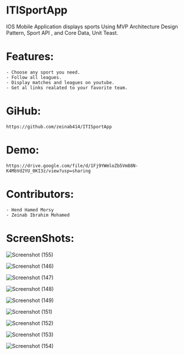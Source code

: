 # ITISportApp
IOS Mobile Application displays sports Using MVP Architecture Design Pattern, Sport API , and Core Data, Unit Teast.

# Features:
	- Choose any sport you need.
	- Follow all leagues.
	- Display matches and leagues on youtube.
	- Get al links realated to your favorite team.

# GiHub:
	https://github.com/zeinab414/ITISportApp


# Demo:
	https://drive.google.com/file/d/1Fj9YWmloZb5Vm88N-K4MbVd2YU_0KI3z/view?usp=sharing


# Contributors:
	- Hend Hamed Morsy
	- Zeinab Ibrahim Mohamed 
	
# ScreenShots:

![Screenshot (155)](https://user-images.githubusercontent.com/78326220/170475108-2b785f19-0242-46b5-9074-2ee4c79d2b32.png)


![Screenshot (146)](https://user-images.githubusercontent.com/78326220/170474944-875023e6-8f38-4850-81a7-9e0e3228a82a.png)


![Screenshot (147)](https://user-images.githubusercontent.com/78326220/170474966-b092474b-f419-4dc4-b44a-e88a13b8cac5.png)


![Screenshot (148)](https://user-images.githubusercontent.com/78326220/170474993-76a9d058-27d8-407c-b683-09bdb4f61f1f.png)


![Screenshot (149)](https://user-images.githubusercontent.com/78326220/170475005-9742495f-443f-4696-bb22-f716d59d9e2a.png)


![Screenshot (151)](https://user-images.githubusercontent.com/78326220/170475029-d4e14b9e-b8c5-4ee2-9afb-39ff0d66ee46.png)

![Screenshot (152)](https://user-images.githubusercontent.com/78326220/170475042-27de5c48-53e5-41ca-83df-23bb87fc385c.png)


![Screenshot (153)](https://user-images.githubusercontent.com/78326220/170475059-2b4272de-bcbe-440d-9c26-2db14c99ef12.png)


![Screenshot (154)](https://user-images.githubusercontent.com/78326220/170475074-ccb6204f-d11c-4577-818a-9c89c16449aa.png)
